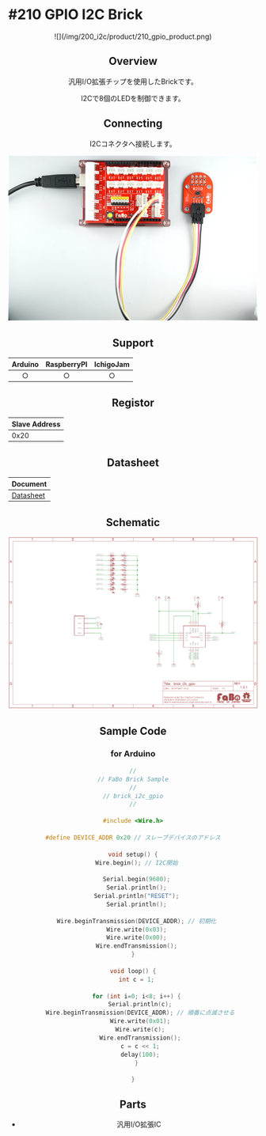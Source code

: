 # #210 GPIO I2C Brick

<center>![](/img/200_i2c/product/210_gpio_product.png)
<!--COLORME-->

## Overview
汎用I/O拡張チップを使用したBrickです。

I2Cで8個のLEDを制御できます。

## Connecting
I2Cコネクタへ接続します。

![](/img/200_i2c/connect/210_gpio_connect.png)

## Support
|Arduino|RaspberryPI|IchigoJam|
|:--:|:--:|:--:|
|○|○|○|

## Registor
| Slave Address |
| -- |
| 0x20 |

## Datasheet
| Document |
| -- |
| [Datasheet](http://www.jp.nxp.com/documents/data_sheet/PCAL6408A.pdf) |

## Schematic
![](/img/200_i2c/schematic/210_gpio_schematic.png)

## Sample Code
### for Arduino
```c
//
// FaBo Brick Sample
//
// brick_i2c_gpio
//

#include <Wire.h>

#define DEVICE_ADDR 0x20 // スレーブデバイスのアドレス

void setup() {
  Wire.begin(); // I2C開始

  Serial.begin(9600);
  Serial.println();
  Serial.println("RESET");
  Serial.println();

  Wire.beginTransmission(DEVICE_ADDR); // 初期化
  Wire.write(0x03);
  Wire.write(0x00);
  Wire.endTransmission();
}

void loop() {
  int c = 1;

  for (int i=0; i<8; i++) {
    Serial.println(c);
    Wire.beginTransmission(DEVICE_ADDR); // 順番に点滅させる
    Wire.write(0x01);
    Wire.write(c);
    Wire.endTransmission();
    c = c << 1;
    delay(100);
  }

}

```

## Parts
- 汎用I/O拡張IC
